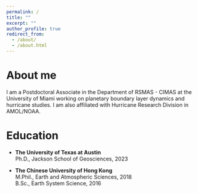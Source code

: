 ```yaml
---
permalink: /
title: ""
excerpt: ""
author_profile: true
redirect_from: 
  - /about/
  - /about.html
---
```

# About me

I am a Postdoctoral Associate in the Department of RSMAS - CIMAS at the University of Miami working on planetary boundary layer dynamics and hurricane studies. I am also affiliated with Hurricane Research Division in AMOL/NOAA.

# Education

* **The University of Texas at Austin** \
Ph.D., Jackson School of Geosciences, 2023 

* **The Chinese University of Hong Kong** \
M.Phil., Earth and Atmospheric Sciences, 2018 \
B.Sc., Earth System Science, 2016
